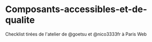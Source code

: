 # Composants-accessibles-et-de-qualite
Checklist tirées de l'atelier de @goetsu et @nico3333fr à Paris Web
